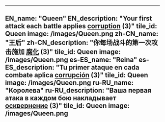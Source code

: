 ---

EN_name: "Queen"
EN_description: "Your first attack each battle applies  <u>corruption</u> (3)"
tile_id: Queen
image: /images/Queen.png
zh-CN_name: "王后"
zh-CN_description: "你每场战斗的第一次攻击施加 <u>腐化</u> (3)"
tile_id: Queen
image: /images/Queen.png
es-ES_name: "Reina"
es-ES_description: "Tu primer ataque en cada combate aplica  <u>corrupción</u> (3)"
tile_id: Queen
image: /images/Queen.png
ru-RU_name: "Королева"
ru-RU_description: "Ваша первая атака в каждом бою накладывает  <u>осквернение</u> (3)"
tile_id: Queen
image: /images/Queen.png
---